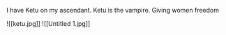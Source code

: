 I have Ketu on my ascendant.
Ketu is the vampire. Giving women freedom

![[ketu.jpg]]
![[Untitled 1.jpg]]